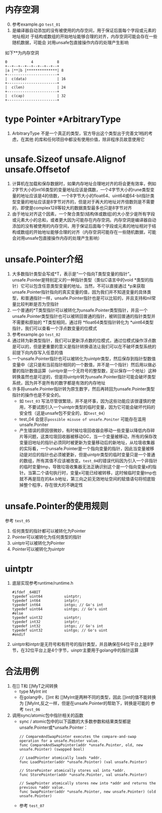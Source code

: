 # 内存空洞 
0. 参考example.go `test_01`
1. 是编译器自动添加的没有被使用的内存空间，用于保证后面每个字段或元素的地址相对
于结构或数组的开始地址能够合理的对齐，内存空洞可能会存在一些随机数据，可能会
对用unsafe包直接操作内存的处理产生影响

如下**为内存空洞
```
0			4			8			
+--+--+--+--+--+--+--+--+
|a |**|b |**************| 8
+-----------------------+
|  c(data)              | 16
+-----------------------+ 
|  c(len)               | 24
+-----------------------+
|  c(cap)               | 32
+-----------------------+
```
		
# type Pointer *ArbitraryType
1. ArbitraryType 不是一个真正的类型，官方导出这个类型出于完善文1档的考虑，在其他
的库和任何项目中都没有使用价值，除非程序员故意使用它
# unsafe.Sizeof unsafe.Alignof unsafe.Offsetof
1. 计算机在加载和保存数据时，如果内存地址合理地对齐的将会更有效率，例如2字节大小的int16类型的变量地址应该是偶数，一个4字节大小的rune类型变量的地址应该是4的倍数，一个8字节大小的float64、uint64或64-bit指针类型变量的地址应该是8字节对齐的，但是对于再大的地址对齐倍数则是不需要的，即使是complex128等较大的数据类型最多也只是8字节对齐
2. 由于地址对齐这个因素，一个聚合类型(结构体或数组)的大小至少是所有字段或元素大小的总和，或者更大因为可能存在内存空洞。内存空洞是编译器自动添加的没有被使用的内存空间，用于保证后面每个字段或元素的地址相对于结构或数组的开始地址能够合理的对齐（内存空洞可能存在一些随机数据，可能会对用unsafe包直接操作内存的处理产生影响）
# unsafe.Pointer介绍
1. 大多数指针类型会写成*T，表示是“一个指向T类型变量的指针”。unsafe.Pointer是特别定义的一种指针类型（类似C语言中的void *类型的指针）它可以包含任意类型变量的地址。当然，不可以直接通过 *p来获取unsafe.Pointer指针指向的真实变量的值，因为我们并不知道变量的具体类型，和普通指针一样，unsafe.Pointer指针也是可以比较的，并且支持和nil常量比较判断是否为空指针
2. 一个普通的*T类型指针可以被转化为unsafe.Pointer类型指针，并且一个unsafe.Pointer类型指针也可以被转回普通的指针，被转回普通的指针类型并不需要和原始的 *T类型相同，通过将 *float64类型指针转化为 *uint64类型指针，我们可以查看一个浮点数变量的位模式
3. 参考example.go `test_02`
4. 通过转为新类型指针，我们可以更新浮点数的位模式，通过位模式操作浮点数是可以的，但是更重要的意义是指针转换语法让我们可以在不破坏类型系统的前提下向内存写入任意的值
5. 一个unsafe.Pointer指针也可以被转化为uintptr类型，然后保存到指针型数值变量中（这只是和当前指针相同的一个数值，并不是一个指针）然后用以做必要的指针数值运算（uintptr是一个无符号的整型数，足以保存一个地址）这种转换虽然也是可逆的，但是将uintptr转为unsafe.Pointer指针可能会破坏类型系统，因为并不是所有的数字都是有效的内存地址
6. 许多将unsafe.Pointer指针转为原生数字，然后再转回为unsafe.Pointer类型指针的操作也是不安全的。
    * 如 `test_03` 写法尽管很繁琐，并不是坏事，因为这些功能应该很谨慎的使用，不要试图引入一个uintptr类型的临时变量，因为它可能会破坏代码的安全性（这是unsafe包不安全的，如`test_04`）
    * test_04 会提示`possible misuse of unsafe.Poniter` 可能存在滥用unsafe.Poniter
    * 产生错误的原因很微妙，有时候垃圾回收器会移动一些变量以降低内存碎片等问题，这类垃圾回收器被移动GC，当一个变量被移动，所有的保存改变量旧地址的指针必须同时被更新为变量移动后的新地址，从垃圾收集器的实际看，一个unsafe.Pointer是一个指向变量的指针，因此当变量被移动是对应的指针也必须被更新，但是uintptr类型的临时变量只是一个普通的数组，所有其值不应该被改变。`test_04`的错误代码因为引入一个非指针的临时变量tmp，导致垃圾收集器无法正确识别这个是一个指向变量x的指针。当第二个语句执行时，变量x可能已经被转移，这时候临时变量tmp也就不再是现在的&x.b地址，第三向之前无效地址空间的赋值语句将彻底毁掉整个程序，存在很大的不确定性
# unsafe.Pointer的使用规则
参考 `test_05`
1. 任何类型的指针都可以被转化为Pointer
2. Pointer可以被转化为任何类型的指针
3. uintptr可以被转化为Pointer
4. Pointer可以被转化为uintptr
# uintptr
1. 底层实现参考runtime/runtime.h
    ```
    #ifdef _64BIT
    typedef uint64          uintptr;
    typedef int64           intptr;
    typedef int64           intgo; // Go's int
    typedef uint64          uintgo; // Go's uint
    #else
    typedef uint32          uintptr;
    typedef int32           intptr;
    typedef int32           intgo; // Go's int
    typedef uint32          uintgo; // Go's uint
    #endif
2. uintptr和intptr是无符号和有符号的指针类型，并且确保在64位平台上是8字节，在32位平台上是4个字节，uinptr主要用于golang中的指针运算
# 合法用例
1. 在[] T和 []MyT之间转换
    * type MyInt int
    * 在golang中，[]int 和 []MyInt是两种不同的类型，因此 []int的值不能转换为 []MyInt,反之一样，但是在unsafe.Pointer的帮助下，转换是可能的 参考 `test_06`
2. 调用sync/atomic包中指针相关的函数
    * sync / atomic包中的以下函数的大多数参数和结果类型都是unsafe.Pointer或*unsafe.Pointer：
        ```
        // CompareAndSwapPointer executes the compare-and-swap operation for a unsafe.Pointer value.
        func CompareAndSwapPointer(addr *unsafe.Pointer, old, new unsafe.Pointer) (swapped bool)

        // LoadPointer atomically loads *addr.
        func LoadPointer(addr *unsafe.Pointer) (val unsafe.Pointer)

        // StorePointer atomically stores val into *addr.
        func StorePointer(addr *unsafe.Pointer, val unsafe.Pointer)

        // SwapPointer atomically stores new into *addr and returns the previous *addr value.
        func SwapPointer(addr *unsafe.Pointer, new unsafe.Pointer) (old unsafe.Pointer)
    * 参考 `test_07`
